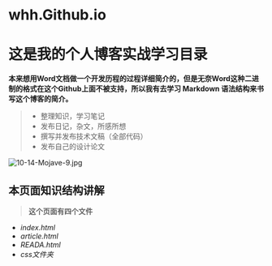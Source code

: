 # whh.Github.io
# 这是我的个人博客实战学习目录
**本来想用Word文档做一个开发历程的过程详细简介的，但是无奈Word这种二进制的格式在这个Github上面不被支持，所以我有去学习 Markdown 语法结构来书写这个博客的简介。**
> * 整理知识，学习笔记
> * 发布日记，杂文，所感所想
> * 撰写并发布技术文稿（全部代码）
> * 发布自己的设计论文

![10-14-Mojave-9.jpg](https://i.loli.net/2020/02/20/dwgkHGlJyeI4jU7.jpg)

## 本页面知识结构讲解
> **这个页面有四个文件**
- *index.html*
- *article.html*
- *READA.html*
- *css文件夹*
